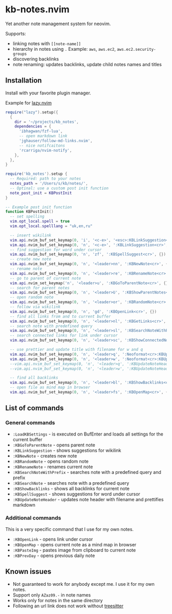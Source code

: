 # kb-notes.nvim

Yet another note management system for neovim.

Supports:

- linking notes with `[[note-name]]`
- hierarchy in notes using `.` Example: `aws`, `aws.ec2`, `aws.ec2.security-groups`
- discovering backlinks
- note renaming: updates backlinks, update child notes names and titles

## Installation

Install with your favorite plugin manager.

Example for [lazy.nvim](https//github.com/folke/lazy.nvim)

```lua
require("lazy").setup({
  { 
    dir = '~/projects/kb_notes',
    dependencies = {
      'ibhagwan/fzf-lua',
      -- open markdown link
      'jghauser/follow-md-links.nvim',
      -- nice notifcaitons
      'rcarriga/nvim-notify',
    },
  },
}

require('kb_notes').setup {
  -- Required: path to your notes
  notes_path = '/Users/s/kb/notes/',
  -- Optinal: use a custom post init function
  note_post_init = KBPostInit
}

-- Example post init function
function KBPostInit()
  -- set spelling
  vim.opt_local.spell = true
  vim.opt_local.spelllang = "uk,en,ru"

  -- insert wikilink
  vim.api.nvim_buf_set_keymap(0, 'i', '<c-e>', '<esc>:KBLinkSuggestion<cr>', {})
  vim.api.nvim_buf_set_keymap(0, 'n', '<c-e>', ':KBLinkSuggestion<cr>', {})
  -- find suggestion for word under cursor
  vim.api.nvim_buf_set_keymap(0, 'n', 'zf', ':KBSpellSuggest<cr>', {})
  -- create new note
  vim.api.nvim_buf_set_keymap(0, 'n', '<leader>nn', ':KBNewNote<cr>', {})
  -- rename note
  vim.api.nvim_buf_set_keymap(0, 'n', '<leader>re', ':KBRenameNote<cr>', {})
  -- go to parent of current note
  vim.api.nvim_set_keymap('n', '<leader>u', ':KBGoToParentNote<cr>', {})
  -- search for parent notes
  vim.api.nvim_buf_set_keymap(0, 'n', '<leader>U', ':KBShowParentNotes<cr>', {})
  -- open random note
  vim.api.nvim_buf_set_keymap(0, 'n', '<leader>or', ':KBRandomNote<cr>', {})
  -- follow via wikilink
  vim.api.nvim_buf_set_keymap(0, 'n', 'gd', ':KBOpenLink<cr>', {})
  -- find all links from and to current buffer
  vim.api.nvim_buf_set_keymap(0, 'n', '<leader>nl', ':KBGetLinks<cr>', {})
  -- search note with predefined query
  vim.api.nvim_buf_set_keymap(0, 'n', '<leader>sl', ':KBSearchNoteWithPrefix<cr>', {})
  -- search connected links for link under cursor
  vim.api.nvim_buf_set_keymap(0, 'n', '<leader>sc', ':KBShowConnectedNotesForLink<cr>', {})

  -- use prettier and update title with filename for w and q
  vim.api.nvim_buf_set_keymap(0, 'n', '<leader>q', ':Neoformat<cr>:KBUpdateNoteHeader<cr>:wq<cr>', {})
  vim.api.nvim_buf_set_keymap(0, 'n', '<leader>w', ':Neoformat<cr>:KBUpdateNoteHeader<cr>:w<cr>', {})
  --vim.api.nvim_buf_set_keymap(0, 'n', '<leader>q', ':KBUpdateNoteHeader()<cr>:wq<cr>', {})
  --vim.api.nvim_buf_set_keymap(0, 'n', '<leader>w', ':KBUpdateNoteHeader()<cr>:w<cr>', {})

  -- find all backlinks
  vim.api.nvim_buf_set_keymap(0, 'n', '<leader>bl', ':KBShowBacklinks<cr>', {})
  -- open file as mind map in browser
  vim.api.nvim_buf_set_keymap(0, 'n', '<leader>fs', ':KBOpenMap<cr>', {})
```

## List of commands

### General commands

- `:LoadKBSettings` - is executed on BufEnter and loads all settings for the current buffer
- `:KBGoToParentNote` - opens parent note
- `:KBLinkSuggestion` - shows suggestions for wikilink
- `:KBNewNote` - creates new note
- `:KBRandomNote` - opens random note
- `:KBRenameNote` - renames current note
- `:KBSearchNoteWithPrefix` - searches note with a predefined query and prefix
- `:KBSearchNote` - searches note with a predefined query
- `:KBShowBacklinks` - shows all backlinks for current note
- `:KBSpellSuggest` - shows suggestions for word under cursor
- `:KBUpdateNoteHeader` - updates note header with filename and prettifies markdown

### Additional commands

This is a very specific command that I use for my own notes.

- `:KBOpenLink` - opens link under cursor
- `:KBOpenMap` - opens current note as a mind map in browser
- `:KBPasteImg` - pastes image from clipboard to current note
- `:KBPrevDay` - opens previous daily note

## Known issues

- Not guaranteed to work for anybody except me. I use it for my own notes.
- Support only `AZaz09.-` in note names
- Works only for notes in the same directory
- Following an url link does not work without [treesitter](https://github.com/nvim-treesitter/nvim-treesitter)

